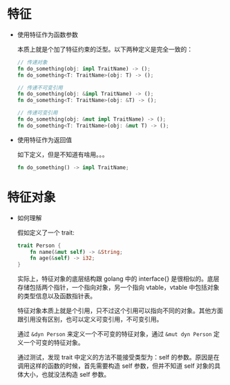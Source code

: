 # 特征

- 使用特征作为函数参数

    本质上就是个加了特征约束的泛型。以下两种定义是完全一致的：
    ```rust
    // 传递对象
    fn do_something(obj: impl TraitName) -> ();
    fn do_something<T: TraitName>(obj: T) -> ();

    // 传递不可变引用
    fn do_something(obj: &impl TraitName) -> ();
    fn do_something<T: TraitName>(obj: &T) -> ();

    // 传递可变引用
    fn do_something(obj: &mut impl TraitName) -> ();
    fn do_something<T: TraitName>(obj: &mut T) -> ();
    ```

- 使用特征作为返回值

    如下定义，但是不知道有啥用。。。
    ```rust
    fn do_something() -> impl TraitName;
    ```

# 特征对象

- 如何理解

    假如定义了一个 trait: 
    ```rust
    trait Person {
        fn name(&mut self) -> &String;
        fn age(&self) -> i32;
    }
    ```

    实际上，特征对象的底层结构跟 golang 中的 interface{} 是很相似的。底层存储包括两个指针，一个指向对象，另一个指向 vtable，vtable 中包括对象的类型信息以及函数指针表。

    特征对象本质上就是个引用，只不过这个引用可以指向不同的对象。其他方面跟引用没有区别，也可以定义可变引用，不可变引用。

    通过 `&dyn Person` 来定义一个不可变的特征对象，通过 `&mut dyn Person` 定义一个可变的特征对象。

    通过测试，发现 trait 中定义的方法不能接受类型为：self 的参数。原因是在调用这样的函数的时候，首先需要构造 self 参数，但并不知道 self 对象的具体大小，也就没法构造 self 参数。